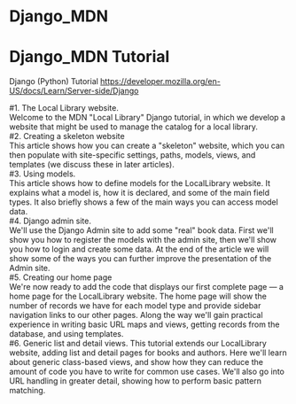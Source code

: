 # Django_MDN
Django_MDN Tutorial
============================
Django (Python) Tutorial
https://developer.mozilla.org/en-US/docs/Learn/Server-side/Django

#1. The Local Library website.   
    Welcome to the MDN "Local Library" Django tutorial, in which we develop a website that might be used 
    to manage the catalog for a local library.  
#2. Creating a skeleton website  
    This article shows how you can create a "skeleton" website, which you can then populate with site-specific
    settings, paths, models, views, and templates (we discuss these in later articles).  
#3. Using models.  
    This article shows how to define models for the LocalLibrary website. It explains what a model is, 
    how it is declared, and some of the main field types. It also briefly shows a few of the main ways you can 
    access model data.  
#4. Django admin site.  
    We'll use the Django Admin site to add some "real" book data. First we'll show you how to register the models 
    with the admin site, then we'll show you how to login and create some data. At the end of the article we will 
    show some of the ways you can further improve the presentation of the Admin site.  
#5. Creating our home page  
    We're now ready to add the code that displays our first complete page — a home page for the LocalLibrary website.
    The home page will show the number of records we have for each model type and provide sidebar navigation links 
    to our other pages. Along the way we'll gain practical experience in writing basic URL maps and views, 
    getting records from the database, and using templates.  
#6. Generic list and detail views.
    This tutorial extends our LocalLibrary website, adding list and detail pages for books and authors. 
    Here we'll learn about generic class-based views, and show how they can reduce the amount of code 
    you have to write for common use cases. We'll also go into URL handling in greater detail, 
    showing how to perform basic pattern matching.  
